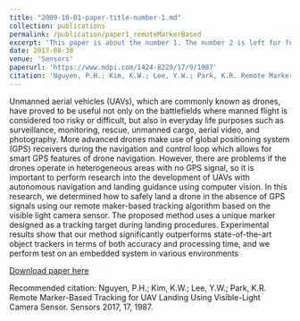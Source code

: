 ```yaml
---
title: "2009-10-01-paper-title-number-1.md"
collection: publications
permalink: /publication/paper1_remoteMarkerBased
excerpt: 'This paper is about the number 1. The number 2 is left for future work.'
date: 2017-08-30
venue: 'Sensors'
paperurl: 'https://www.mdpi.com/1424-8220/17/9/1987'
citation: 'Nguyen, P.H.; Kim, K.W.; Lee, Y.W.; Park, K.R. Remote Marker-Based Tracking for UAV Landing Using Visible-Light Camera Sensor. Sensors 2017, 17, 1987.'
---
```

Unmanned aerial vehicles (UAVs), which are commonly known as drones, have proved to be useful not only on the battlefields where manned flight is considered too risky or difficult, but also in everyday life purposes such as surveillance, monitoring, rescue, unmanned cargo, aerial video, and photography. More advanced drones make use of global positioning system (GPS) receivers during the navigation and control loop which allows for smart GPS features of drone navigation. However, there are problems if the drones operate in heterogeneous areas with no GPS signal, so it is important to perform research into the development of UAVs with autonomous navigation and landing guidance using computer vision. In this research, we determined how to safely land a drone in the absence of GPS signals using our remote maker-based tracking algorithm based on the visible light camera sensor. The proposed method uses a unique marker designed as a tracking target during landing procedures. Experimental results show that our method significantly outperforms state-of-the-art object trackers in terms of both accuracy and processing time, and we perform test on an embedded system in various environments

[Download paper here](https://www.mdpi.com/1424-8220/17/9/1987)

Recommended citation: Nguyen, P.H.; Kim, K.W.; Lee, Y.W.; Park, K.R. Remote Marker-Based Tracking for UAV Landing Using Visible-Light Camera Sensor. Sensors 2017, 17, 1987. 